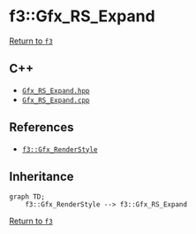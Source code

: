 # f3::Gfx_RS_Expand

[Return to `f3`](/docs/f3.md)

## C++

- [`Gfx_RS_Expand.hpp`](/src/f3/Gfx_RS_Expand.hpp)
- [`Gfx_RS_Expand.cpp`](/src/f3/Gfx_RS_Expand.cpp)

## References

- [`f3::Gfx_RenderStyle`](/docs/f3/Gfx_RenderStyle.md)

## Inheritance

```mermaid
graph TD;
    f3::Gfx_RenderStyle --> f3::Gfx_RS_Expand
```

[Return to `f3`](/docs/f3.md)